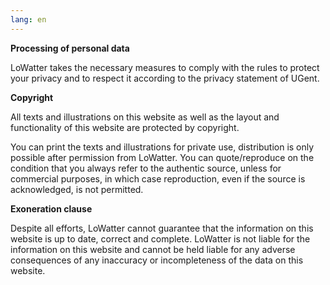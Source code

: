 ```yaml
---
lang: en
---
```

**Processing of personal data**

LoWatter takes the necessary measures to comply with the rules to protect your privacy and to respect it according to the privacy statement of UGent.

**Copyright**

All texts and illustrations on this website as well as the layout and functionality of this website are protected by copyright.

You can print the texts and illustrations for private use, distribution is only possible after permission from LoWatter. You can quote/reproduce on the condition that you always refer to the authentic source, unless for commercial purposes, in which case reproduction, even if the source is acknowledged, is not permitted.

**Exoneration clause**

Despite all efforts, LoWatter cannot guarantee that the information on this website is up to date, correct and complete. LoWatter is not liable for the information on this website and cannot be held liable for any adverse consequences of any inaccuracy or incompleteness of the data on this website.